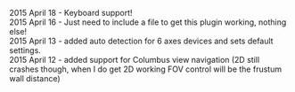 2015 April 18 - Keyboard support!<br />
2015 April 16 - Just need to include a file to get this plugin working, nothing else!<br />
2015 April 13 - added auto detection for 6 axes devices and sets default settings.<br />
2015 April 12 - added support for Columbus view navigation (2D still crashes though, when I do get 2D working FOV control will be the frustum wall distance)<br />